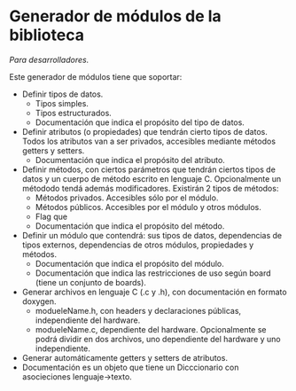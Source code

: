 # Generador de módulos de la biblioteca

*Para desarrolladores.*

Este generador de módulos tiene que soportar:

- Definir tipos de datos.
    - Tipos simples.
    - Tipos estructurados.
    - Documentación que indica el propósito del tipo de datos.
- Definir atributos (o propiedades) que tendrán cierto tipos de datos. Todos los atributos van a ser privados, accesibles mediante métodos getters y setters.
    - Documentación que indica el propósito del atributo.
- Definir métodos, con ciertos parámetros que tendrán ciertos tipos de datos y un cuerpo de método escrito en lenguaje C. Opcionalmente un métododo tendá además modificadores. Existirán 2 tipos de métodos:
    - Métodos privados. Accesibles sólo por el módulo.
    - Métodos públicos. Accesibles por el módulo y otros módulos.
    - Flag que
    - Documentación que indica el propósito del método.
- Definir un módulo que contendrá: sus tipos de datos, dependencias de tipos externos, dependencias de otros módulos, propiedades y métodos.
    - Documentación que indica el propósito del módulo.
    - Documentación que indica las restricciones de uso según board (tiene un conjunto de boards).
- Generar archivos en lenguaje C (.c y .h), con documentación en formato doxygen.
    - modueleName.h, con headers y declaraciones públicas, independiente del hardware.
    - modueleName.c, dependiente del hardware. Opcionalmente se podrá dividir en dos archivos, uno dependiente del hardware y uno independiente.
- Generar automáticamente getters y setters de atributos.
- Documentación es un objeto que tiene un Dicccionario con asocieciones lenguaje->texto.

